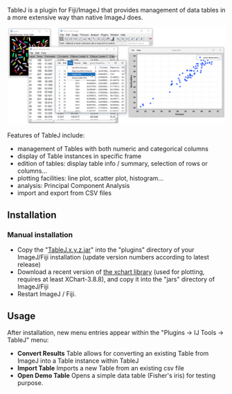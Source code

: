 TableJ is a plugin for Fiji/ImageJ that provides management of data tables in a more extensive 
way than native ImageJ does.

![Screenshot of a TableJ](doc/images/TableJ_overview.png)

Features of TableJ include:
* management of Tables with both numeric and categorical columns
* display of Table instances in specific frame
* edition of tables: display table info / summary, selection of rows or columns...
* plotting facilities: line plot, scatter plot, histogram...
* analysis: Principal Component Analysis
* import and export from CSV files

## Installation

### Manual installation

* Copy the "[TableJ.x.y.z.jar](https://github.com/ijtools/TableJ/releases/download/v0.0.1/TableJ_-0.0.1.jar)" into the "plugins" directory of your ImageJ/Fiji installation 
(update version numbers according to latest release)
* Download a recent version of [the xchart library](https://knowm.org/open-source/xchart/) (used for plotting, requires at least XChart-3.8.8), and copy it into the "jars" directory of ImageJ/Fiji
* Restart ImageJ / Fiji.

## Usage

After installation, new menu entries appear within the "Plugins -> IJ Tools -> TableJ" menu:
* **Convert Results** Table allows for converting an existing Table from ImageJ into a Table instance within TableJ
* **Import Table** Imports a new Table from an existing csv file
* **Open Demo Table** Opens a simple data table (Fisher's iris) for testing purpose.
